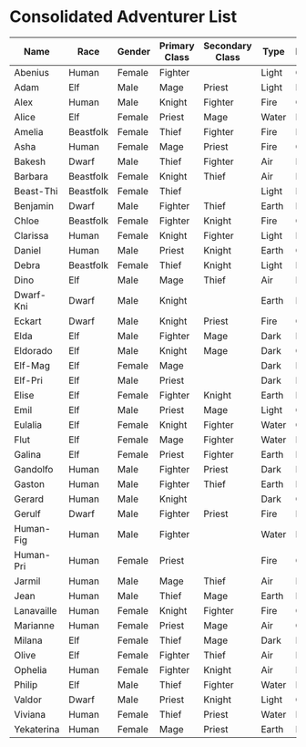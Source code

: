 # Consolidated Adventurer List

| Name       | Race      | Gender | Primary Class | Secondary Class | Type  | Personality | Classification |
| ---------- | --------- | ------ | ------------- | --------------- | ----- | ----------- | -------------- |
| Abenius    | Human     | Female | Fighter       |                 | Light | Good        | Legendary      |
| Adam       | Elf       | Male   | Mage          | Priest          | Light | Evil        | Legendary      |
| Alex       | Human     | Male   | Knight        | Fighter         | Fire  | Good        | General        |
| Alice      | Elf       | Female | Priest        | Mage            | Water | Evil        | Legendary      |
| Amelia     | Beastfolk | Female | Thief         | Fighter         | Fire  | Evil        | General        |
| Asha       | Human     | Female | Mage          | Priest          | Fire  | Good        | General        |
| Bakesh     | Dwarf     | Male   | Thief         | Fighter         | Air   | Evil        | General        |
| Barbara    | Beastfolk | Female | Knight        | Thief           | Air   | Neutral     | General        |
| Beast-Thi  | Beastfolk | Female | Thief         |                 | Light | Evil        | Anonymous      |
| Benjamin   | Dwarf     | Male   | Fighter       | Thief           | Earth | Neutral     | General        |
| Chloe      | Beastfolk | Female | Fighter       | Knight          | Fire  | Good        | General        |
| Clarissa   | Human     | Female | Knight        | Fighter         | Light | Neutral     | General        |
| Daniel     | Human     | Male   | Priest        | Knight          | Earth | Good        | General        |
| Debra      | Beastfolk | Female | Thief         | Knight          | Light | Neutral     | Legendary      |
| Dino       | Elf       | Male   | Mage          | Thief           | Air   | Neutral     | General        |
| Dwarf-Kni  | Dwarf     | Male   | Knight        |                 | Earth | Neutral     | Anonymous      |
| Eckart     | Dwarf     | Male   | Knight        | Priest          | Fire  | Good        | General        |
| Elda       | Elf       | Male   | Fighter       | Mage            | Dark  | Evil        | General        |
| Eldorado   | Elf       | Male   | Knight        | Mage            | Dark  | Good        | General        |
| Elf-Mag    | Elf       | Female | Mage          |                 | Dark  | Neutral     | Anonymous      |
| Elf-Pri    | Elf       | Male   | Priest        |                 | Dark  | Evil        | Anonymous      |
| Elise      | Elf       | Female | Fighter       | Knight          | Earth | Neutral     | General        |
| Emil       | Elf       | Male   | Priest        | Mage            | Light | Good        | General        |
| Eulalia    | Elf       | Female | Knight        | Fighter         | Water | Good        | General        |
| Flut       | Elf       | Female | Mage          | Fighter         | Water | Neutral     | General        |
| Galina     | Elf       | Female | Priest        | Fighter         | Earth | Evil        | General        |
| Gandolfo   | Human     | Male   | Fighter       | Priest          | Dark  | Evil        | General        |
| Gaston     | Human     | Male   | Fighter       | Thief           | Earth | Evil        | General        |
| Gerard     | Human     | Male   | Knight        |                 | Dark  | Good        | Legendary      |
| Gerulf     | Dwarf     | Male   | Fighter       | Priest          | Fire  | Evil        | Legendary      |
| Human-Fig  | Human     | Male   | Fighter       |                 | Water | Neutral     | Anonymous      |
| Human-Pri  | Human     | Female | Priest        |                 | Fire  | Good        | Anonymous      |
| Jarmil     | Human     | Male   | Mage          | Thief           | Air   | Evil        | General        |
| Jean       | Human     | Male   | Thief         | Mage            | Earth | Neutral     | General        |
| Lanavaille | Human     | Female | Knight        | Fighter         | Fire  | Good        | Legendary      |
| Marianne   | Human     | Female | Priest        | Mage            | Air   | Good        | General        |
| Milana     | Elf       | Female | Thief         | Mage            | Dark  | Evil        | General        |
| Olive      | Elf       | Female | Fighter       | Thief           | Air   | Neutral     | General        |
| Ophelia    | Human     | Female | Fighter       | Knight          | Air   | Neutral     | General        |
| Philip     | Elf       | Male   | Thief         | Fighter         | Water | Neutral     | General        |
| Valdor     | Dwarf     | Male   | Priest        | Knight          | Light | Good        | General        |
| Viviana    | Human     | Female | Thief         | Priest          | Water | Evil        | General        |
| Yekaterina | Human     | Female | Mage          | Priest          | Earth | Neutral     | Legendary      |